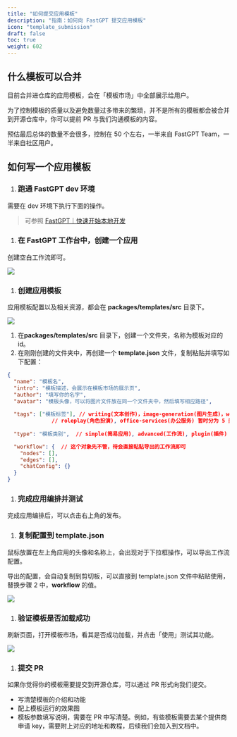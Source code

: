 ```yaml
---
title: "如何提交应用模板"
description: "指南：如何向 FastGPT 提交应用模板"
icon: "template_submission"
draft: false
toc: true
weight: 602
---
```



## 什么模板可以合并

目前合并进仓库的应用模板，会在「模板市场」中全部展示给用户。

为了控制模板的质量以及避免数量过多带来的繁琐，并不是所有的模板都会被合并到开源仓库中，你可以提前 PR 与我们沟通模板的内容。

预估最后总体的数量不会很多，控制在 50 个左右，一半来自 FastGPT Team，一半来自社区用户。

## 如何写一个应用模板

1. ### 跑通 FastGPT dev 环境

需要在 dev 环境下执行下面的操作。

> 可参照 [FastGPT｜快速开始本地开发](https://doc.fastgpt.io/docs/development/intro/)

1. ### 在 FastGPT 工作台中，创建一个应用

创建空白工作流即可。

![](/imgs/template_submission1.png)

1. ### 创建应用模板

应用模板配置以及相关资源，都会在 **packages/templates/src** 目录下。

![](/imgs/template_submission2.png)

1. 在**packages/templates/src** 目录下，创建一个文件夹，名称为模板对应的 id。
2. 在刚刚创建的文件夹中，再创建一个 **template.json** 文件，复制粘贴并填写如下配置：

```JSON
{
  "name": "模板名",
  "intro": "模板描述，会展示在模板市场的展示页",
  "author": "填写你的名字",
  "avatar": "模板头像，可以将图片文件放在同一个文件夹中，然后填写相应路径",
  
  "tags": ["模板标签"], // writing(文本创作)，image-generation(图片生成)，web-search(联网搜索),
              // roleplay(角色扮演), office-services(办公服务) 暂时分为 5 类，从中选择相应的标签
  
  "type": "模板类别",  // simple(简易应用), advanced(工作流), plugin(插件)

  "workflow": {  // 这个对象先不管，待会直接粘贴导出的工作流即可
    "nodes": [],
    "edges": [],
    "chatConfig": {}
  }
}
```

1. ### 完成应用编排并测试

完成应用编排后，可以点击右上角的发布。

1. ### 复制配置到 template.json

鼠标放置在左上角应用的头像和名称上，会出现对于下拉框操作，可以导出工作流配置。

导出的配置，会自动复制到剪切板，可以直接到 template.json 文件中粘贴使用，替换步骤 2 中，**workflow** 的值。

![](/imgs/template_submission3.png)

1. ### 验证模板是否加载成功

刷新页面，打开模板市场，看其是否成功加载，并点击「使用」测试其功能。

![](/imgs/template_submission4.png)

1. ### 提交 PR

如果你觉得你的模板需要提交到开源仓库，可以通过 PR 形式向我们提交。

- 写清楚模板的介绍和功能
- 配上模板运行的效果图
- 模板参数填写说明，需要在 PR 中写清楚。例如，有些模板需要去某个提供商申请 key，需要附上对应的地址和教程，后续我们会加入到文档中。
